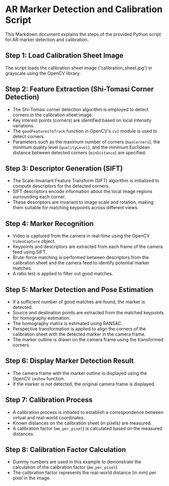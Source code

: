 # AR Marker Detection and Calibration Script

This Markdown document explains the steps of the provided Python script for AR marker detection and calibration.

## Step 1: Load Calibration Sheet Image

The script loads the calibration sheet image ('calibration_sheet.jpg') in grayscale using the OpenCV library.

## Step 2: Feature Extraction (Shi-Tomasi Corner Detection)

- The Shi-Tomasi corner detection algorithm is employed to detect corners in the calibration sheet image.
- Key interest points (corners) are identified based on local intensity variations.
- The `goodFeaturesToTrack` function in OpenCV's `cv2` module is used to detect corners.
- Parameters such as the maximum number of corners (`maxCorners`), the minimum quality level (`qualityLevel`), and the minimum Euclidean distance between detected corners (`minDistance`) are specified.

## Step 3: Descriptor Generation (SIFT)

- The Scale-Invariant Feature Transform (SIFT) algorithm is initialized to compute descriptors for the detected corners.
- SIFT descriptors encode information about the local image regions surrounding each corner.
- These descriptors are invariant to image scale and rotation, making them suitable for matching keypoints across different views.

## Step 4: Marker Recognition

- Video is captured from the camera in real-time using the OpenCV `VideoCapture` object.
- Keypoints and descriptors are extracted from each frame of the camera feed using SIFT.
- Brute-force matching is performed between descriptors from the calibration sheet and the camera feed to identify potential marker matches.
- A ratio test is applied to filter out good matches.

## Step 5: Marker Detection and Pose Estimation

- If a sufficient number of good matches are found, the marker is detected.
- Source and destination points are extracted from the matched keypoints for homography estimation.
- The homography matrix is estimated using RANSAC.
- Perspective transformation is applied to align the corners of the calibration sheet with the detected marker in the camera frame.
- The marker outline is drawn on the camera frame using the transformed corners.

## Step 6: Display Marker Detection Result

- The camera frame with the marker outline is displayed using the OpenCV `imshow` function.
- If the marker is not detected, the original camera frame is displayed.

## Step 7: Calibration Process

- A calibration process is initiated to establish a correspondence between virtual and real-world coordinates.
- Known distances on the calibration sheet (in pixels) are measured.
- A calibration factor (`mm_per_pixel`) is calculated based on the measured distances.

## Step 8: Calibration Factor Calculation

- Dummy numbers are used in this example to demonstrate the calculation of the calibration factor (`mm_per_pixel`).
- The calibration factor represents the real-world distance (in mm) per pixel in the image.
